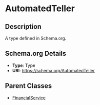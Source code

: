 # AutomatedTeller

## Description
A type defined in Schema.org.

## Schema.org Details
- **Type**: Type
- **URI**: https://schema.org/AutomatedTeller

## Parent Classes
- [FinancialService](../FinancialService.md)

